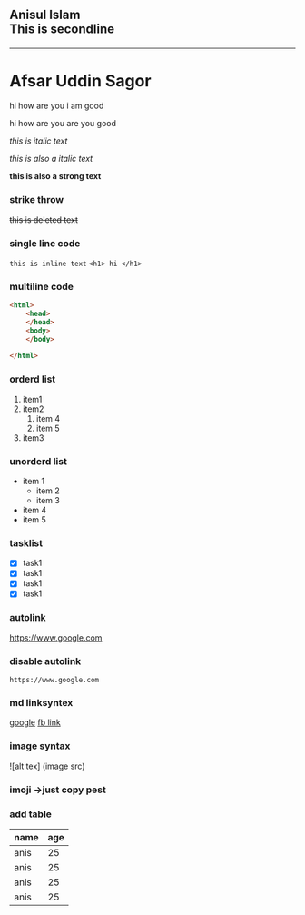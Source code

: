 <!--markdown tutorial-->

<!-- add newline using <br> -->
<!-- add horijontal rule using <hr>and '---' -->
<!-- add heading using #
h1=# ,h2=##,h3=###,h4=####... -->
<!-- add paragraph using <p> -->



Anisul Islam <br>
This is secondline<hr>
---
# Afsar Uddin Sagor
<P>hi how are you i am good</P>
<P>hi how are you are you  good</P>
<!-- italic -->
<i>this is italic text</i>

<!-- italic -->

_this is also a italic text_

<!-- strong/bold -->
__this is also a strong text__

<!-- delete->double tield -->
### strike throw

~~this is deleted text~~

<!-- inline code single line -->
### single line code

`this is inline text`
`<h1> hi </h1>`

<!-- multiline code -->
### multiline code

```html
<html>
    <head>
    </head>
    <body>
    </body>
    
</html>
```
<!-- createlist ol/ul -->
### orderd list
1. item1
2. item2
    1. item 4
    2. item 5
3. item3

### unorderd list
- item 1
    - item 2
    - item 3
- item 4
- item 5
### tasklist
- [x] task1
- [x] task1
- [x] task1
- [x] task1

### autolink
https://www.google.com

### disable autolink 
`https://www.google.com`


### md linksyntex
[google](https://www.google.com)
[fb link][facebook link]

<!-- all link -->
[facebook link]:www.facebook.com

### image syntax
 ![alt tex] (image src)

### imoji ->just copy pest 

### add table 
| name | age |
| ---- | ----|
| anis | 25 |
| anis | 25 |
| anis | 25 |
| anis | 25 |


